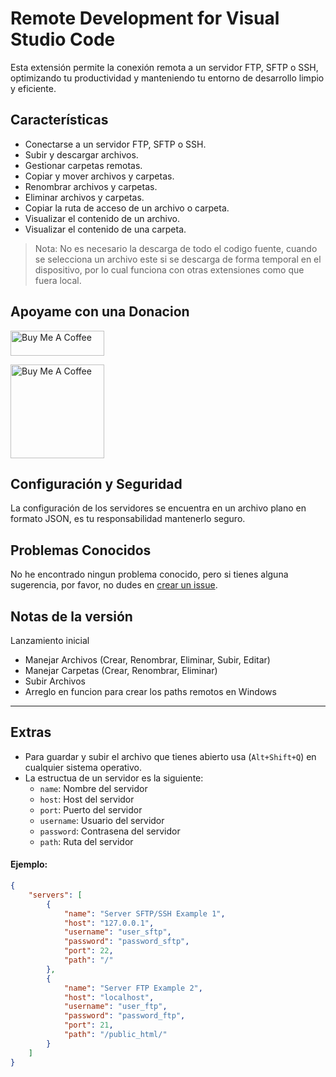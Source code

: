 # Remote Development for Visual Studio Code

Esta extensión permite la conexión remota a un servidor FTP, SFTP o SSH, optimizando tu productividad y manteniendo tu entorno de desarrollo limpio y eficiente.

## Características

* Conectarse a un servidor FTP, SFTP o SSH.
* Subir y descargar archivos.
* Gestionar carpetas remotas.
* Copiar y mover archivos y carpetas.
* Renombrar archivos y carpetas.
* Eliminar archivos y carpetas.
* Copiar la ruta de acceso de un archivo o carpeta.
* Visualizar el contenido de un archivo.
* Visualizar el contenido de una carpeta.

> Nota: No es necesario la descarga de todo el codigo fuente, cuando se selecciona un archivo este si se descarga de forma temporal en el dispositivo, por lo cual funciona con otras extensiones como que fuera local.

## Apoyame con una Donacion
<a href="https://www.buymeacoffee.com/jefrienalvn"><img src="https://cdn.buymeacoffee.com/buttons/v2/default-blue.png" alt="Buy Me A Coffee" height="40" width="150"></a>


<a href="https://www.buymeacoffee.com/jefrienalvn">
    <img src="https://github.com/user-attachments/assets/670c21ae-fccd-416d-b14b-34fe9d9c96bb" alt="Buy Me A Coffee" height="150" width="150">
</a>

## Configuración y Seguridad

La configuración de los servidores se encuentra en un archivo plano en formato JSON, es tu responsabilidad mantenerlo seguro.

## Problemas Conocidos

No he encontrado ningun problema conocido, pero si tienes alguna sugerencia, por favor, no dudes en [crear un issue](https://github.com/Jefrien/Remote-Development-VSCode/issues/new).

## Notas de la versión

Lanzamiento inicial
- Manejar Archivos (Crear, Renombrar, Eliminar, Subir, Editar)
- Manejar Carpetas (Crear, Renombrar, Eliminar)
- Subir Archivos
- Arreglo en funcion para crear los paths remotos en Windows


---


## Extras

* Para guardar y subir el archivo que tienes abierto usa (`Alt+Shift+Q`) en cualquier sistema operativo.
* La estructua de un servidor es la siguiente:
    * `name`: Nombre del servidor
    * `host`: Host del servidor
    * `port`: Puerto del servidor
    * `username`: Usuario del servidor
    * `password`: Contrasena del servidor
    * `path`: Ruta del servidor

#### Ejemplo:

```json
{
    "servers": [
        {
            "name": "Server SFTP/SSH Example 1",
            "host": "127.0.0.1",
            "username": "user_sftp",
            "password": "password_sftp",
            "port": 22,
            "path": "/"
        },
        {
            "name": "Server FTP Example 2",
            "host": "localhost",
            "username": "user_ftp",
            "password": "password_ftp",
            "port": 21,
            "path": "/public_html/"
        }
    ]
}
```